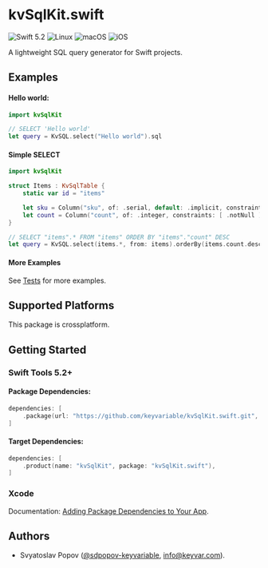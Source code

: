 # kvSqlKit.swift

![Swift 5.2](https://img.shields.io/badge/swift-5.2-green.svg)
![Linux](https://img.shields.io/badge/os-linux-green.svg)
![macOS](https://img.shields.io/badge/os-macOS-green.svg)
![iOS](https://img.shields.io/badge/os-iOS-green.svg)

A lightweight SQL query generator for Swift projects.


## Examples

#### Hello world:

```swift
import kvSqlKit

// SELECT 'Hello world'
let query = KvSQL.select("Hello world").sql
```

#### Simple SELECT

```swift
import kvSqlKit

struct Items : KvSqlTable {
    static var id = "items"

    let sku = Column("sku", of: .serial, default: .implicit, constraints: [ .notNull, .primaryKey ])
    let count = Column("count", of: .integer, constraints: [ .notNull ])
}

// SELECT "items".* FROM "items" ORDER BY "items"."count" DESC
let query = KvSQL.select(items.*, from: items).orderBy(items.count.desc()).sql
```

#### More Examples

See [Tests](https://github.com/keyvariable/kvSqlKit.swift/tree/main/Tests/kvSqlKitTests) for more examples.


## Supported Platforms

This package is crossplatform.


## Getting Started

### Swift Tools 5.2+

#### Package Dependencies:

```swift
dependencies: [
    .package(url: "https://github.com/keyvariable/kvSqlKit.swift.git", from: "0.2.0"),
]
```

#### Target Dependencies:

```swift
dependencies: [
    .product(name: "kvSqlKit", package: "kvSqlKit.swift"),
]
```

### Xcode

Documentation: [Adding Package Dependencies to Your App](https://developer.apple.com/documentation/xcode/adding_package_dependencies_to_your_app).


## Authors

- Svyatoslav Popov ([@sdpopov-keyvariable](https://github.com/sdpopov-keyvariable), [info@keyvar.com](mailto:info@keyvar.com)).

